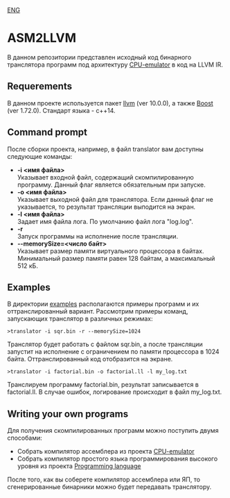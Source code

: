 [ENG](Readme_en.md)
# ASM2LLVM
В данном репозитории представлен исходный код бинарного транслятора программ под архитектуру [CPU-emulator](https://github.com/Nechda/CPU-emulator) в код на LLVM IR.
## Requerements
В данном проекте используется пакет [llvm](https://github.com/llvm/llvm-project) (ver 10.0.0), а также [Boost](https://www.boost.org/) (ver 1.72.0). Стандарт языка - c++14.
## Command prompt
После сборки проекта, например, в файл translator вам доступны следующие команды:
* **-i <имя файла>**  
Указывает входной файл, содержащий скомпилированную программу. Данный флаг является обязательным при запуске.
* **-o <имя файла>**  
Указывает выходной файл для транслятора. Если данный флаг не указывается, то результат трансляции выподится на экран.
* **-l <имя файла>**  
Задает имя файла лога. По умолчанию файл лога "log.log".
* **-r**  
Запуск программы на исполнение после трансляции.
* **--memorySize=<число байт>**  
Указывает размер памяти виртуального процессора в байтах. Минимальный размер памяти равен 128 байтам, а максимальный 512 кБ.

## Examples
В директории [examples](https://github.com/Nechda/ASM2LLVM/tree/main/examples) располагаются примеры программ и их оттранслированный вариант. Рассмотрим примеры команд, запускающих транслятор в различных режимах:

    >translator -i sqr.bin -r --memorySize=1024
Транслятор будет работать с файлом sqr.bin, а после трансляции запустит на исполнение с ограничением по памяти процессора в 1024 байта. Оттранслированный код отобразится на экране.

    >translator -i factorial.bin -o factorial.ll -l my_log.txt
Транслируем программу factorial.bin, результат записывается в factorial.ll. В случае ошибок, логирование происходит в файл my_log.txt.

## Writing your own programs
Для получения скомпилированных программ можно поступить двумя способами:
* Собрать компилятор ассемблера из проекта [CPU-emulator](https://github.com/Nechda/CPU-emulator)
* Собрать компилятор простого языка программирования высокого уровня из проекта [Programming language](https://github.com/Nechda/Techno_track/tree/master/Programming%20language)

После того, как вы соберете компилятор ассемблера или ЯП, то сгенерированные бинарники можно будет передавать транслятору.
